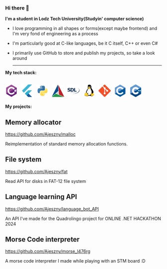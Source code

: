 ### Hi there 👋

**I'm a student in Lodz Tech University(Studyin' computer science)**

- I love programming in all shapes or forms(except maybe frontend) and I'm very fond of engineering as a process
- I'm particularly good at C-like languages, be it C itself, C++ or even C#
- I primarily use GitHub to store and publish my projects, so take a look around
  
  ---
**My tech stack:**


  <img src="https://github.com/devicons/devicon/blob/master/icons/csharp/csharp-original.svg" title="C#" alt="C#" width="40" height="40"/>&nbsp;
  <img src="https://github.com/devicons/devicon/blob/master/icons/flutter/flutter-original.svg" title="Flutter" alt="Flutter" width="40" height="40"/>&nbsp;
  <img src="https://github.com/devicons/devicon/blob/master/icons/python/python-original.svg" title="Python" alt="Python" width="40" height="40"/>&nbsp;
  <img src="https://github.com/devicons/devicon/blob/master/icons/cmake/cmake-original.svg" title="CMake" alt="CMake" width="40" height="40"/>&nbsp;
  <img src="https://github.com/devicons/devicon/blob/master/icons/sdl/sdl-original.svg" title="SDL" alt="SDL" width="40" height="40"/>&nbsp;
  <img src="https://github.com/devicons/devicon/blob/master/icons/linux/linux-original.svg" title="Linux" alt="Linux" width="40" height="40"/>&nbsp;
  <img src="https://github.com/devicons/devicon/blob/master/icons/git/git-original.svg" title="Git" alt="Git" width="40" height="40"/>&nbsp;
  <img src="https://github.com/devicons/devicon/blob/master/icons/c/c-original.svg" title="C" alt="C" width="40" height="40"/>&nbsp;
  <img src="https://github.com/devicons/devicon/blob/master/icons/cplusplus/cplusplus-original.svg" title="C++" alt="C++" width="40" height="40"/>&nbsp;
---
  
**My projects:**
  ## Memory allocator
  
  https://github.com/Ajeszny/malloc
  
  Reimplementation of standard memory allocation functions.
  ## File system
  
  https://github.com/Ajeszny/fat
  
  Read API for disks in FAT-12 file system
  ## Language learning API

  https://github.com/Ajeszny/language_bot_API

  An API I've made for the Quadrolingo project for ONLINE .NET HACKATHON 2024
  ## Morse Code interpreter

  https://github.com/Ajeszny/morse_l476rg

  A morse code interpreter I made while playing with an STM board :D
<!--
**Ajeszny/Ajeszny** is a ✨ _special_ ✨ repository because its `README.md` (this file) appears on your GitHub profile.

Here are some ideas to get you started:

- 🔭 I’m currently working on ...
- 🌱 I’m currently learning ...
- 👯 I’m looking to collaborate on ...
- 🤔 I’m looking for help with ...
- 💬 Ask me about ...
- 📫 How to reach me: ...
- 😄 Pronouns: ...
- ⚡ Fun fact: ...
-->
